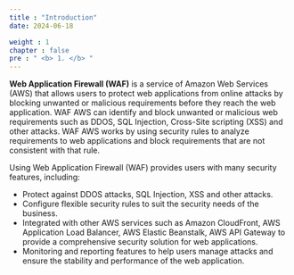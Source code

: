 ```yaml
---
title : "Introduction"
date: 2024-06-18

weight : 1 
chapter : false
pre : " <b> 1. </b> "
---
```

**Web Application Firewall (WAF)** is a service of Amazon Web Services (AWS) that allows users to protect web applications from online attacks by blocking unwanted or malicious requirements before they reach the web application. WAF AWS can identify and block unwanted or malicious web requirements such as DDOS, SQL Injection, Cross-Site scripting (XSS) and other attacks. WAF AWS works by using security rules to analyze requirements to web applications and block requirements that are not consistent with that rule.

Using Web Application Firewall (WAF) provides users with many security features, including:

- Protect against DDOS attacks, SQL Injection, XSS and other attacks.
- Configure flexible security rules to suit the security needs of the business.
- Integrated with other AWS services such as Amazon CloudFront, AWS Application Load Balancer, AWS Elastic Beanstalk, AWS API Gateway to provide a comprehensive security solution for web applications.
- Monitoring and reporting features to help users manage attacks and ensure the stability and performance of the web application.